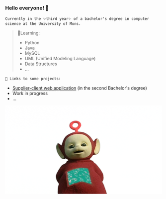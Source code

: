 ### Hello everyone! 🤪

```
Currently in the ✨third year✨ of a bachelor's degree in computer science at the University of Mons.
```

> 🌱Learning:
> - Python
> - Java
> - MySQL
> - UML (Unified Modeling Language)
> - Data Structures
> - ...

```
🤔 Links to some projects:
```
- [Supplier-client web application](https://github.com/EliotBD03/Projet-Gl-) (in the second Bachelor's degree)
- Work in progress
- ...

![](po.png)
